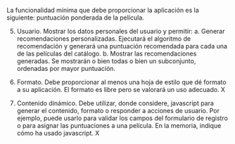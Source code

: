 La funcionalidad mínima que debe proporcionar la aplicación es la siguiente: 
    puntuación ponderada de la
       película. 

5. Usuario. Mostrar los datos personales del usuario y permitir: 
    a. Generar recomendaciones personalizadas. Ejecutará el algoritmo de recomendación y generará una
       puntuación recomendada para cada una de las películas del catálogo.
    b. Mostrar las recomendaciones generadas. Se mostrarán o bien todas o bien un subconjunto,
       ordenadas por mayor puntuación.

6. Formato. Debe proporcionar al menos una hoja de estilo que dé formato a su aplicación. El formato es libre
   pero se valorará un uso adecuado. X

7. Contenido dinámico. Debe utilizar, donde considere, javascript para generar el contenido, formato o
   responder a acciones de usuario. Por ejemplo, puede usarlo para validar los campos del formulario de registro
   o para asignar las puntuaciones a una película. En la memoria, indique cómo ha usado javascript. X
